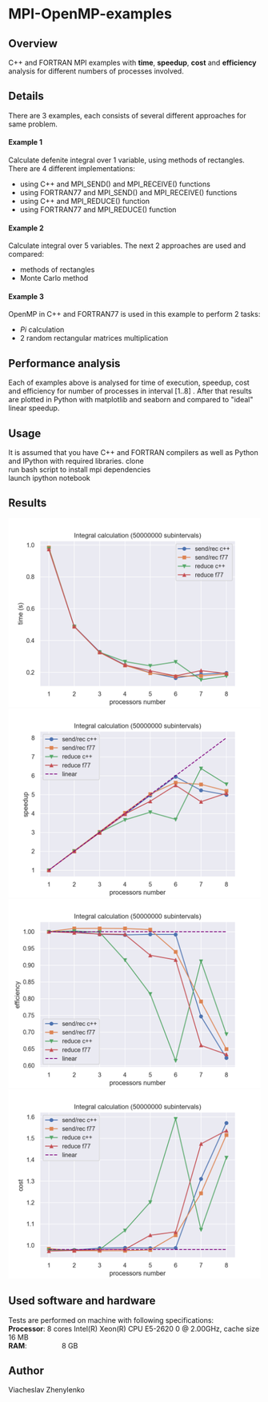 # MPI-OpenMP-examples
## Overview
C++ and FORTRAN MPI examples with **time**, **speedup**, **cost** and **efficiency** analysis for different numbers of processes involved.

## Details
There are 3 examples, each consists of several different approaches for same problem.

#### Example 1
Calculate defenite integral over 1 variable, using methods of rectangles. There are 4 different implementations:  
- using C++ and MPI_SEND() and MPI_RECEIVE() functions
- using FORTRAN77 and MPI_SEND() and MPI_RECEIVE() functions
- using C++ and MPI_REDUCE() function
- using FORTRAN77 and MPI_REDUCE() function

#### Example 2
Calculate integral over 5 variables. The next 2 approaches are used and compared:
- methods of rectangles
- Monte Carlo method

#### Example 3
OpenMP in C++ and FORTRAN77 is used in this example to perform 2 tasks:
- _Pi_ calculation
- 2 random rectangular matrices multiplication

## Performance analysis
Each of examples above is analysed for time of execution, speedup, cost and efficiency for number of processes in interval [1..8] .
After that results are plotted in Python with matplotlib and seaborn and compared to "ideal" linear speedup.

## Usage
It is assumed that you have C++ and FORTRAN compilers as well as Python and IPython with required libraries.
clone  
run bash script to install mpi dependencies  
launch ipython notebook

## Results 
<img src="images/integral_time.png" width="510"/> <img src="images/integral_speedup.png" width="510"/> 
<img src="images/integral_efficiency.png" width="510"/> <img src="images/integral_cost.png" width="510"/> 

## Used software and hardware
Tests are performed on machine with following specifications:  
**Processor**: 8 cores Intel(R) Xeon(R) CPU E5-2620 0 @ 2.00GHz, cache size 16 MB  
**RAM**:     8 GB

## Author
Viacheslav Zhenylenko
